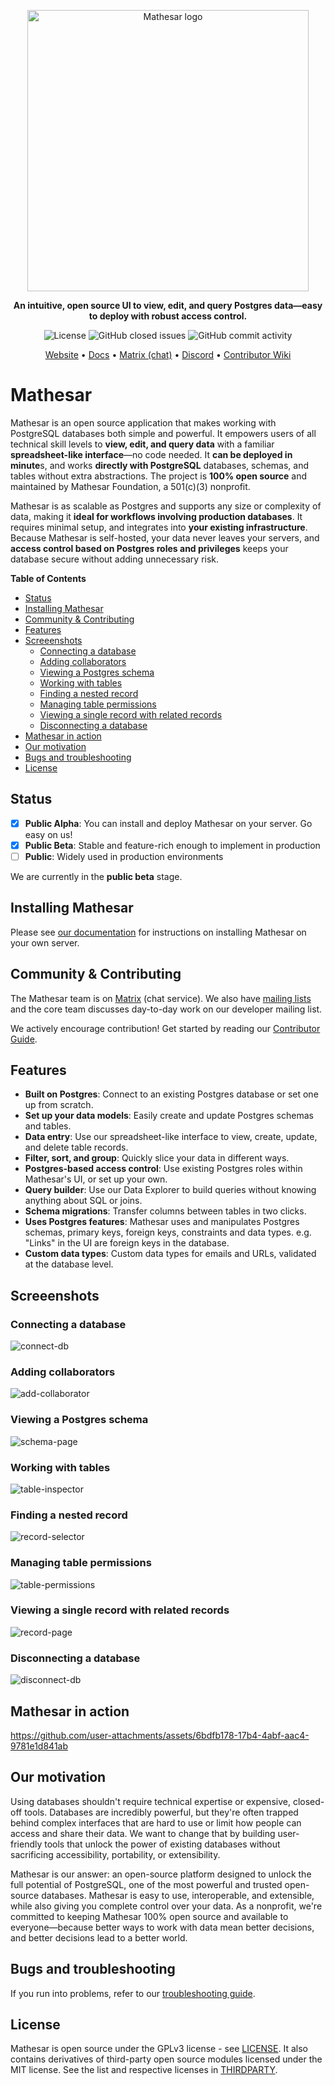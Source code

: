 <p align="center">
    <img src="https://user-images.githubusercontent.com/845767/218793207-a84a8c9e-d147-40a8-839b-f2b5d8b1ccba.png" width=450px alt="Mathesar logo"/>
</p>
<p align="center"><b>An intuitive, open source UI to view, edit, and query Postgres data—easy to deploy with robust access control.</b></p>
<p align="center">
    <img alt="License" src="https://img.shields.io/github/license/mathesar-foundation/mathesar">
    <img alt="GitHub closed issues" src="https://img.shields.io/github/issues-closed/mathesar-foundation/mathesar">
    <img alt="GitHub commit activity" src="https://img.shields.io/github/commit-activity/w/mathesar-foundation/mathesar">
</p>

<p align="center">
  <a href="https://mathesar.org?ref=github-readme" target="_blank">Website</a> • <a href="https://docs.mathesar.org?ref=github-readme-top" target="_blank">Docs</a> • <a href="https://wiki.mathesar.org/en/community/matrix" target="_blank">Matrix (chat)</a> • <a href="https://discord.gg/enaKqGn5xx" target="_blank">Discord</a> • <a href="https://wiki.mathesar.org/" target="_blank">Contributor Wiki</a>
</p>


# Mathesar
Mathesar is an open source application that makes working with PostgreSQL databases both simple and powerful. It empowers users of all technical skill levels to **view, edit, and query data** with a familiar **spreadsheet-like interface**—no code needed. It **can be deployed in minute**s, and works **directly with PostgreSQL** databases, schemas, and tables without extra abstractions. The project is **100% open source** and maintained by Mathesar Foundation, a 501(c)(3) nonprofit.

Mathesar is as scalable as Postgres and supports any size or complexity of data, making it **ideal for workflows involving production databases**. It requires minimal setup, and integrates into **your existing infrastructure**. Because Mathesar is self-hosted, your data never leaves your servers, and **access control based on Postgres roles and privileges** keeps your database secure without adding unnecessary risk.


<!-- START doctoc generated TOC please keep comment here to allow auto update -->
<!-- DON'T EDIT THIS SECTION, INSTEAD RE-RUN doctoc TO UPDATE -->
**Table of Contents**

- [Status](#status)
- [Installing Mathesar](#installing-mathesar)
- [Community & Contributing](#community--contributing)
- [Features](#features)
- [Screeenshots](#screeenshots)
  - [Connecting a database](#connecting-a-database)
  - [Adding collaborators](#adding-collaborators)
  - [Viewing a Postgres schema](#viewing-a-postgres-schema)
  - [Working with tables](#working-with-tables)
  - [Finding a nested record](#finding-a-nested-record)
  - [Managing table permissions](#managing-table-permissions)
  - [Viewing a single record with related records](#viewing-a-single-record-with-related-records)
  - [Disconnecting a database](#disconnecting-a-database)
- [Mathesar in action](#mathesar-in-action)
- [Our motivation](#our-motivation)
- [Bugs and troubleshooting](#bugs-and-troubleshooting)
- [License](#license)

<!-- END doctoc generated TOC please keep comment here to allow auto update -->

## Status
- [x] **Public Alpha**: You can install and deploy Mathesar on your server. Go easy on us!
- [x] **Public Beta**: Stable and feature-rich enough to implement in production
- [ ] **Public**: Widely used in production environments

We are currently in the **public beta** stage.

## Installing Mathesar
Please see [our documentation](https://docs.mathesar.org/?ref=github-readme-installing) for instructions on installing Mathesar on your own server.

## Community & Contributing
The Mathesar team is on [Matrix](https://wiki.mathesar.org/en/community/matrix) (chat service). We also have [mailing lists](https://wiki.mathesar.org/en/community/mailing-lists) and the core team discusses day-to-day work on our developer mailing list.

We actively encourage contribution! Get started by reading our [Contributor Guide](./CONTRIBUTING.md).

## Features
- **Built on Postgres**: Connect to an existing Postgres database or set one up from scratch.
- **Set up your data models**: Easily create and update Postgres schemas and tables.
- **Data entry**: Use our spreadsheet-like interface to view, create, update, and delete table records.
- **Filter, sort, and group**: Quickly slice your data in different ways.
- **Postgres-based access control**: Use existing Postgres roles within Mathesar's UI, or set up your own.
- **Query builder**: Use our Data Explorer to build queries without knowing anything about SQL or joins.
- **Schema migrations**: Transfer columns between tables in two clicks.
- **Uses Postgres features**: Mathesar uses and manipulates Postgres schemas, primary keys, foreign keys, constraints and data types. e.g. "Links" in the UI are foreign keys in the database.
- **Custom data types**: Custom data types for emails and URLs, validated at the database level.

## Screeenshots
### Connecting a database
![connect-db](https://github.com/user-attachments/assets/c115ad21-e501-4992-bf84-54758a321f41)

### Adding collaborators
![add-collaborator](https://github.com/user-attachments/assets/90c65f3f-3edb-4bf3-b00c-586019c78765)

### Viewing a Postgres schema
![schema-page](https://github.com/user-attachments/assets/305d0d79-fba8-4044-954d-bc511c935321)

### Working with tables
![table-inspector](https://github.com/user-attachments/assets/bb3bbcd7-ef12-4304-9d5c-8220b188d2f5)

### Finding a nested record
![record-selector](https://github.com/user-attachments/assets/b3d12cb4-e90b-458b-8e19-8371c1332557)

### Managing table permissions
![table-permissions](https://github.com/user-attachments/assets/094d3c98-8c4c-4cfa-aad5-6fd3faa30473)

### Viewing a single record with related records
![record-page](https://github.com/user-attachments/assets/00774552-2acb-4a01-87d6-1813f579e757)

### Disconnecting a database
![disconnect-db](https://github.com/user-attachments/assets/48905983-a632-4632-b2c1-b0f25c3b6e75)

## Mathesar in action
https://github.com/user-attachments/assets/6bdfb178-17b4-4abf-aac4-9781e1d841ab

## Our motivation
Using databases shouldn't require technical expertise or expensive, closed-off tools. Databases are incredibly powerful, but they're often trapped behind complex interfaces that are hard to use or limit how people can access and share their data. We want to change that by building user-friendly tools that unlock the power of existing databases without sacrificing accessibility, portability, or extensibility.

Mathesar is our answer: an open-source platform designed to unlock the full potential of PostgreSQL, one of the most powerful and trusted open-source databases. Mathesar is easy to use, interoperable, and extensible, while also giving you complete control over your data. As a nonprofit, we're committed to keeping Mathesar 100% open source and available to everyone—because better ways to work with data mean better decisions, and better decisions lead to a better world.

## Bugs and troubleshooting
If you run into problems, refer to our [troubleshooting guide](./TROUBLESHOOTING.md).

## License
Mathesar is open source under the GPLv3 license - see [LICENSE](LICENSE). It also contains derivatives of third-party open source modules licensed under the MIT license. See the list and respective licenses in [THIRDPARTY](THIRDPARTY).

